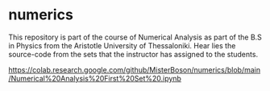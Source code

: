# numerics
This repository is part of the course of Numerical Analysis as part of the B.S in Physics from the Aristotle University of Thessaloniki. Hear lies the source-code from the sets that the instructor has assigned to the students.

https://colab.research.google.com/github/MisterBoson/numerics/blob/main/Numerical%20Analysis%20First%20Set%20.ipynb
